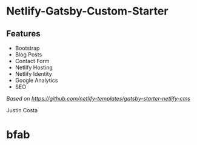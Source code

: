 # Netlify-Gatsby-Custom-Starter

## Features

- Bootstrap
- Blog Posts
- Contact Form
- Netlify Hosting
- Netlify Identity
- Google Analytics
- SEO

_Based on https://github.com/netlify-templates/gatsby-starter-netlify-cms_

Justin Costa
# bfab
